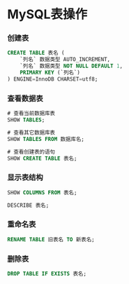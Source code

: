 # MySQL表操作


### 创建表

```sql
CREATE TABLE 表名 (
	`列名` 数据类型 AUTO_INCREMENT,
	`列名` 数据类型 NOT NULL DEFAULT 1,
	PRIMARY KEY (`列名`)
) ENGINE=InnoDB CHARSET=utf8;
```


### 查看数据表

```sql
# 查看当前数据库表
SHOW TABLES;

# 查看其它数据库表
SHOW TABLES FROM 数据库名;

# 查看创建表的语句
SHOW CREATE TABLE 表名;
```


### 显示表结构

```sql
SHOW COLUMNS FROM 表名;

DESCRIBE 表名;
```


### 重命名表

```sql
RENAME TABLE 旧表名 TO 新表名;
```


### 删除表

```sql
DROP TABLE IF EXISTS 表名;
```
